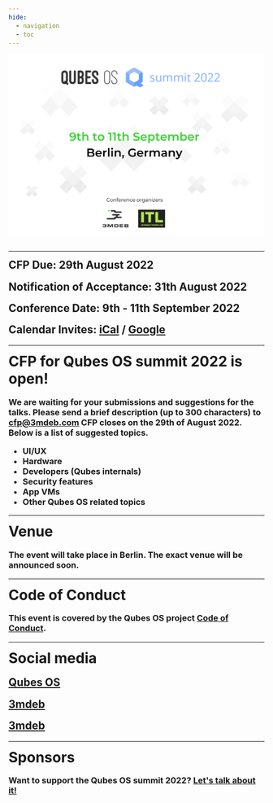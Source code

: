 ```yaml
---
hide:
  - navigation
  - toc
---
```


<link rel="stylesheet" href="https://cdnjs.cloudflare.com/ajax/libs/font-awesome/4.7.0/css/font-awesome.min.css">

<p align="center" style="margin-bottom: 0px !important;">
  <img width="800" src="../images/poster.png" alt="Qubes minisummit 2022 poster" align="center">
  </p>
<br>

---

<h2 align="left" style="margin-top: 0px;">
  <b>CFP Due:</b> 29th August 2022
</h2>
<h2 align="left" style="margin-top: 0px;">
  <b>Notification of Acceptance:</b> 31th August 2022
</h2>
<h2 align="left" style="margin-top: 0px;">
  <b>Conference Date:</b> 9th - 11th September 2022
</h2>

<h2 align="left" style="margin-top: 0px;">
  <b>Calendar Invites:</b>
  <a href="static/qubes-summit-2022.ics">iCal</a> /
  <a href="https://calendar.google.com/event?action=TEMPLATE&tmeid=MXRiN3U0MmplbzdkM2lwamdiYzc4Zm84b2UgZXZlbnRzQDNtZGViLmNvbQ&tmsrc=events%403mdeb.com" target="_blank">Google</a>
</h2>

---

<h1 align="left" style="margin-top: 0px;">
CFP for Qubes OS summit 2022 is open!
</h1>

<h3 align="left" style="margin-top: 0px;">
We are waiting for your submissions and suggestions for the talks.
Please send a brief description (up to 300 characters) to
<a href="mailto:cfp@3mdeb.com?subject=Qubes OS summit 2022, Talk proposal: <Your talk title>">cfp@3mdeb.com</a>
CFP closes on the <b>29th of August 2022</b>. Below is a list of suggested
topics.
</h3>

<h3 align="left" style="margin-top: 0px;">
  <ul>
    <li>UI/UX</li>
    <li>Hardware</li>
    <li>Developers (Qubes internals)</li>
    <li>Security features</li>
    <li>App VMs</li>
    <li>Other Qubes OS related topics</li>
  </ul>
</h3>

---

<h1 align="left" style="margin-top: 0px;">
Venue
</h1>

<h3 align="left" style="margin-top: 0px;">
The event will take place in Berlin. The exact venue will be announced soon.
</h3>

---
<h1 align="left" style="margin-top: 0px;">
Code of Conduct
</h1>

<h3 align="left" style="margin-top: 0px;">
This event is covered by the Qubes OS project
<a href="https://www.qubes-os.org/code-of-conduct/" target="_blank">Code of Conduct</a>.
</h3>

<!--
---

<h1 align="center" style="margin-top: 0px;">CFP</h1>

---

<h3 align="center" style="margin-top: 0px;">Qubes OS Summit schedule</h3>
<center>

| Time [UTC]  | Description                          |
| ----------- | ------------------------------------ |
| **15:30 - 15:50** | |
| **15:50 - 16:00** | |
| **16:00 - 16:10** | |
| **16:10 - 16:30** | |
| **16:30 - 17:00** | |
| **17:00 - 17:10** | |
| **17:10 - 17:30** | |
| **17:30 - 18:00** | |
| **18:00 - 18:10** | |
| **18:10 - 18:30** | |
| **18:30 - last <i>haker</i> standing** | |

-->
---
<h1 align="Left" style="margin-top: 0px;">
Social media
</h1>

<h2 align="Left" style="margin-top: 0px;">
  <a href="https://twitter.com/QubesOS" class="fa fa-twitter" target="_blank"></a>
  <a href="https://twitter.com/QubesOS" target="_blank"> Qubes OS </a>
</h2>
<h2 align="Left" style="margin-top: 0px;">
  <a href="https://twitter.com/3mdeb_com" class="fa fa-twitter" target="_blank"></a>
  <a href="https://twitter.com/3mdeb_com" target="_blank"> 3mdeb </a>
</h2>
<h2 align="Left" style="margin-top: 0px;">
  <a href="https://www.reddit.com/user/3mdeb/" class="fa fa-reddit" target="_blank"></a>
  <a href="https://www.reddit.com/user/3mdeb/" target="_blank"> 3mdeb </a>
</h2>

---

<h1 align="Left" style="margin-top: 0px;">
Sponsors
</h1>

<h3 align="left" style="margin-top: 0px;">
Want to support the Qubes OS summit 2022?
  <a href="https://calendly.com/3mdeb/" target="_blank">Let's talk about it!</a>
</h3>
